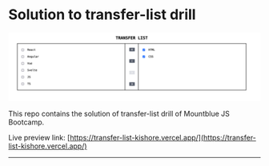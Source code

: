 # Solution to transfer-list drill

![](./screenshot.png)

This repo contains the solution of transfer-list drill of Mountblue JS Bootcamp.

Live preview link: [https://transfer-list-kishore.vercel.app/](https://transfer-list-kishore.vercel.app/)

---